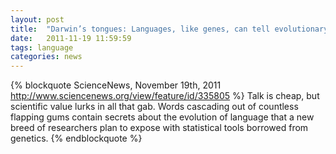 ```yaml
---
layout: post
title:  "Darwin’s tongues: Languages, like genes, can tell evolutionary tales"
date:   2011-11-19 11:59:59
tags: language
categories: news
---
```

{% blockquote ScienceNews, November 19th, 2011 http://www.sciencenews.org/view/feature/id/335805 %}
Talk is cheap, but scientific value lurks in all that gab. Words cascading out
of countless flapping gums contain secrets about the evolution of language
that a new breed of researchers plan to expose with statistical tools borrowed
from genetics.
{% endblockquote %}

